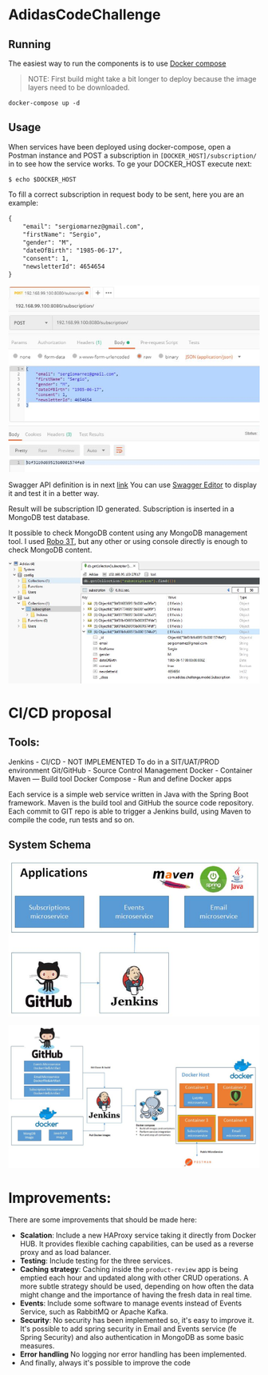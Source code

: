 # AdidasCodeChallenge

## Running

The easiest way to run the components is to use [Docker compose](https://docs.docker.com/compose/)

>NOTE: First build might take a bit longer to deploy because the image layers need to be downloaded.

````
docker-compose up -d
````


## Usage

When services have been deployed using docker-compose, open a Postman instance and POST a subscription in `[DOCKER_HOST]/subscription/` in to see how the service works. To ge your DOCKER_HOST execute next:

````
$ echo $DOCKER_HOST
````
To fill a correct subscription in request body to be sent, here you are an example:

````
{
    "email": "sergiomarnez@gmail.com",
    "firstName": "Sergio",
    "gender": "M",
    "dateOfBirth": "1985-06-17",
    "consent": 1,
    "newsletterId": 4654654
}
````

![Postman request example](/resources/postman.jpg)

Swagger API definition is in next [link](/AdidasSubscriptionService/swagger.yaml) You can use [Swagger Editor](https://editor.swagger.io/) to display it and test it in a better way.

Result will be subscription ID generated. Subscription is inserted in a MongoDB test database.

It possible to check MongoDB content using any MongoDB management tool. I used [Robo 3T](https://robomongo.org/), but any other or using console directly is enough to check MongoDB content.

![Inserted subscription](/resources/robo3T.jpg)



# CI/CD proposal

## Tools:

Jenkins - CI/CD - NOT IMPLEMENTED To do in a SIT/UAT/PROD environment
Git/GitHub - Source Control Management
Docker - Container
Maven — Build tool
Docker Compose - Run and define Docker apps

Each service is a simple web service written in Java with the Spring Boot framework.
Maven is the build tool and GitHub the source code repository.
Each commit to GIT repo is able to trigger a Jenkins build, using Maven to compile the code, run tests and so on.

## System Schema

![Application built schema](/resources/schema2.JPG)

![Running schema](/resources/schema3.jpg)



# Improvements:

There are some improvements that should be made here:
- **Scalation**: Include a new HAProxy service taking it directly from Docker HUB. It provides flexible caching capabilities, can be used as a reverse proxy and as load balancer. 
- **Testing**: Include testing for the three services.
- **Caching strategy**: Caching inside the `product-review` app is being emptied each hour and updated along with other CRUD operations. A more subtle strategy should be used, depending on how often the data might change and the importance of having the fresh data in real time.
- **Events**: Include some software to manage events instead of Events Service, such as RabbitMQ or Apache Kafka.
- **Security**: No security has been implemented so, it's easy to improve it. It's possible to add spring security in Email and Events service (fe Spring Security) and also authentication in MongoDB as some basic measures.
- **Error handling** No logging nor error handling has been implemented. 
- And finally, always it's possible to improve the code 

